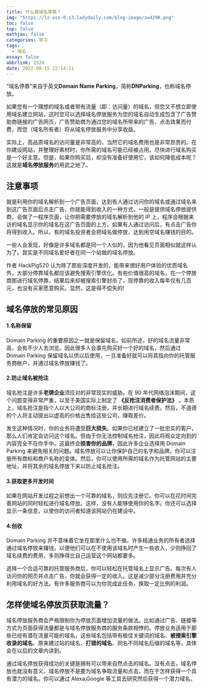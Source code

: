 ```yaml
---
title: 什么是域名停靠？
img: "https://lz-oss-0.s3.ladydaily.com/blog-image/zw429K.png"
toc: false
top: false
mathjax: false
categories: 学习
tags:
  - 域名
essay: false
abbrlink: 1524
date: 2022-08-15 22:14:11
---
```


“域名停靠”来自于英文**Domain Name Parking**，简称**DNParking**，也称域名停放。

<!-- more -->

如果您有一个理想的域名或者带有流量（即：访问量）的域名，但您又不想立即使用域名建立网站，这时您可以选择域名停放服务为您的域名自动生成包含了广告赞助商链接的广告网页，广告赞助商为通过您的域名所带来的广告、点击效果而付费，而您（域名所有者）将从域名停放服务中分享收益。

实际上，高品质域名的访问量是非常高的，当然它的域名费用也是非常昂贵的。在你建设网站，并整理好素材时，你所需的域名可能已经被占用。尽快进行域名购买是一个好主意。但是，如果你购买后，却没有准备好使用它，该如何降低成本呢？这就是**域名停放服务**的用武之地了。

## 注意事项

就是利用你的域名解析到一个广告页面，达到有人通过访问你的域名或通过域名来到这广告页面后点击广告，你就能得到收入的一种方式，一般是提供域名停放提供商，会做了一程序页面，让你把需要停放的域名解析到他的 IP 上，程序会根据来访的域名显示你的域名在这广告页面的上方。如果有人通过访问后，有点击广告你将得到收入。所以，有的域名投资者会把域名做停放，达到用空域名赚钱的目的。

一些人会发现，好像是许多域名都是同一个人似的，因为他看见页面相似就这样认为了。其实是不同域名爱好者在同一个站做的域名停放。

作者 HackPig520 认为除了那些深度开发的，能带来很好用户体验的优质域名外，大部分停靠域名都应该避免搜索引擎优化。有些价值很高的域名，在一个停放商那进行域名停靠，结果后来却被搜索引擎封杀了，现停靠的收入每年仅有几百元，也没有买家愿意购买。显然，这是得不偿失的!

<ins class="adsbygoogle"
     style="display:block; text-align:center;"
     data-ad-layout="in-article"
     data-ad-format="fluid"
     data-ad-client="ca-pub-1596042186115709"
     data-ad-slot="1775435613"></ins>

<script>
     (adsbygoogle = window.adsbygoogle || []).push({});
</script>

## 域名停放的常见原因

#### 1.名称保留

Domain Parking 的重要原因之一就是保留域名。如前所述，好的域名流量非常高，会有不少人去浏览。因此很多人会事先购买好一个好的域名，然后通过 Domain Parking 保留域名以供以后使用，一旦准备好就可以将其指向你的托管服务商帐户，并通过域名停放赚钱了。

#### 2.防止域名被抢注

域名抢注是许多**老牌企业**须应对的非常现实的威胁。在 90 年代网络泡沫期间，这个问题变得非常严重，以至于美国实际上制定了 **《反抢注消费者保护法》** 。本质上，域名抢注是指个人以大公司的商标注册，并长期进行域名续费。然后，不道德的个人将主动提出以虚高的价格出售给这些公司，赚取差价。

发生这种情况时，你的业务将遭受**巨大损失**。如果你已经建立了一批忠实的客户，那么人们肯定会访问这个域名。但由于你无法控制域名抢注，因此将观众定向到的内容完全不在你手中。这最终会**损害你的品牌**，因此许多企业选择用 Domain Parking 来避免相关的问题。域名停放可以让你保护自己的名字和品牌。你可以注册所有商标和商户名称的变体。然后，你可以使用所需的域名作为托管网站的主要地址，并将其余的域名停放下来以防止域名抢注。

#### 3.获取更多开发时间

如果在网站开发过程之前想出一个可靠的域名，则应先注册它。你可以在花时间完善网站的同时轻松进行域名停放。这样，没有人能够使用你的名字。你还可以选择显示一条信息，以使你的访问者知道该网站仍在建设中。

#### 4.创收

Domain Parking 并不意味着它坐在那里什么也不做。许多精通业务的所有者选择通过域名停放来赚钱，以便他们可以在不使用该域名时产生一些收入，少则挣回了域名续费的费用，多则挣得比自己运营这个网站都要多。

选择一个合适可靠的托管服务商后，你可以轻松在托管域名上显示广告。每次有人访问你的网页并点击广告，你就会获得一定的收入。这是减少部分注册费用并充分利用域名的好方法。有许多服务商可以为你完成此任务，换取一定比例的利润。
<ins class="adsbygoogle"
     style="display:block; text-align:center;"
     data-ad-layout="in-article"
     data-ad-format="fluid"
     data-ad-client="ca-pub-1596042186115709"
     data-ad-slot="1775435613"></ins>

<script>
     (adsbygoogle = window.adsbygoogle || []).push({});
</script>

## 怎样使域名停放页获取流量？

域名停放服务商会严格限制你为停放页面增加流量的做法。比如通过广告、链接等方式为页面获得流量都是与域名停放服务商的服务条款相悖的。停放业务适用于那些已经有潜在流量可能的域名，这些域名包括带有极佳关键词的域名、**被搜索引擎收录的域名**、原来建过站的域名、**打错的域名**、同名不同域名后缀的域名等，具体会在以后的文章内讲到。

通过域名停放获得成功的关键是拥有可以带来自然点击的域名。没有点击，域名停放也就没有意义。域名停放不是要为域名争取流量和点击，而在于怎样获得一个具有潜力的域名。你可以通过 Alexa,Google 等工具去研究然后获得一个潜力域名。
